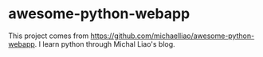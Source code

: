 # awesome-python-webapp

This project comes from https://github.com/michaelliao/awesome-python-webapp.
I learn python through Michal Liao's blog.
